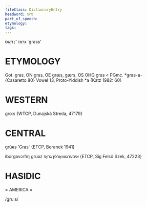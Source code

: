 ```yaml
---
fileClass: DictionaryEntry
headword: גראָז
part_of_speech: 
etymology: 
tags: 
---
```

גראָז
־ן
דאָס
'grass'

ETYMOLOGY
===========
Got. gras, ON gras, OE græs, gærs, OS OHG gras < PGmc. *ǥras-a-
{Casaretto 80}
Vowel 13, Proto-Yiddish *a
{Katz 1982: 60}

WESTERN
========

groːs {WTCP, Dunajská Streda, 47179}

CENTRAL
========

grūəs 'Gras' {ETCP, Beranek 1941}

ɩ́bərgəvɔrfɱ gruəz איבערגעוואָרפֿן גראָז {ETCP, Sîg Felső Szek, 47223}

HASIDIC
=======
= AMERICA = 

/gruːs/